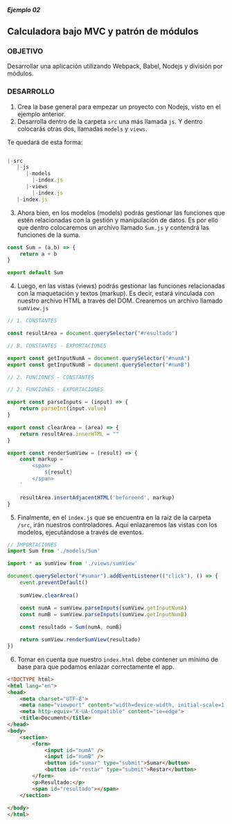 
##### Ejemplo 02
## Calculadora bajo MVC y patrón de módulos

### OBJETIVO

Desarrollar una aplicación utilizando Webpack, Babel, Nodejs y división por módulos.

### DESARROLLO

1. Crea la base general para empezar un proyecto con Nodejs, visto en el ejemplo anterior.
2. Desarrolla dentro de la carpeta `src` una más llamada `js`. Y dentro colocarás otras dos, llamadas `models` y `views`.

Te quedará de esta forma:

```javascript

|-src
   |-js
      |-models
        |-index.js
      |-views
        |-index.js
   |-index.js
```

3. Ahora bien, en los modelos (models) podrás gestionar las funciones que estén relacionadas con la gestión y manipulación de datos. Es por ello que dentro colocaremos un archivo llamado `Sum.js` y contendrá las funciones de la suma.

```javascript
const Sum = (a,b) => {
    return a + b
}

export default Sum
```

4. Luego, en las vistas (views) podrás gestionar las funciones relacionadas con la maquetación y textos (markup). Es decir, estará vinculada con nuestro archivo HTML a través del DOM. Crearemos un archivo llamado `sumView.js`

```javascript
// 1. CONSTANTES

const resultArea = document.querySelector("#resultado")

// B. CONSTANTES - EXPORTACIONES

export const getInputNumA = document.querySelector("#numA")
export const getInputNumB = document.querySelector("#numB")

// 2. FUNCIONES - CONSTANTES

// 2. FUNCIONES - EXPORTACIONES

export const parseInputs = (input) => {
    return parseInt(input.value)
}

export const clearArea = (area) => {
    return resultArea.innerHTML = ""
}

export const renderSumView = (result) => {
    const markup = `
        <span>
            ${result}
        </span>
    `

    resultArea.insertAdjacentHTML('beforeend', markup)
}
```

5. Finalmente, en el `index.js` que se encuentra en la raiz de la carpeta `/src`, irán nuestros controladores. Aquí enlazaremos las vistas con los modelos, ejecutándose a través de eventos.

```javascript
// IMPORTACIONES
import Sum from './models/Sum'

import * as sumView from './views/sumView'

document.querySelector("#sumar").addEventListener(("click"), () => {
    event.preventDefault()
    
    sumView.clearArea()

    const numA = sumView.parseInputs(sumView.getInputNumA)
    const numB = sumView.parseInputs(sumView.getInputNumB)
    
    const resultado = Sum(numA, numB)

    return sumView.renderSumView(resultado)
})

```

6. Tomar en cuenta que nuestro `index.html` debe contener un mínimo de base para que podamos enlazar correctamente el app.

```html
<!DOCTYPE html>
<html lang="en">
<head>
    <meta charset="UTF-8">
    <meta name="viewport" content="width=device-width, initial-scale=1.0">
    <meta http-equiv="X-UA-Compatible" content="ie=edge">
    <title>Document</title>
</head>
<body>
    <section>
        <form>
            <input id="numA" />
            <input id="numB" />
            <button id="sumar" type="submit">Sumar</button>
            <button id="restar" type="submit">Restar</button>
        </form>
        <p>Resultado:</p>
        <span id="resultado"></span>
    </section>
    
</body>
</html> 

```

